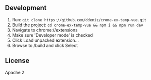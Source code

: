 
## Development

1. Run: `git clone https://github.com/ddeniz/crome-ex-temp-vue.git`
2. Build the project: `cd crome-ex-temp-vue && npm i && npm run dev`
2. Navigate to chrome://extensions
3. Make sure 'Developer mode' is checked
4. Click Load unpacked extension...
5. Browse to /build and click Select


## License
Apache 2
